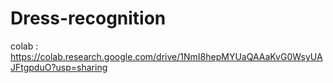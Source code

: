 # Dress-recognition
colab : https://colab.research.google.com/drive/1NmI8hepMYUaQAAaKvG0WsyUAJFtgpduO?usp=sharing
